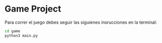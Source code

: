 # Game Project

Para correr el juego debes seguir las siguienes insrucciones en la terminal:
```sh
cd game
python3 main.py
```